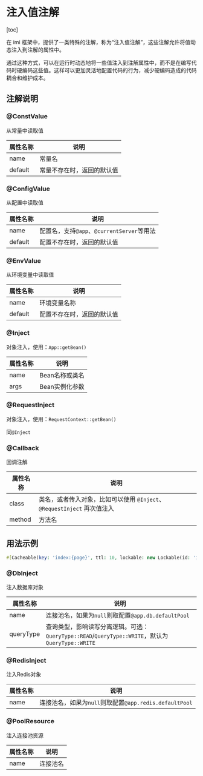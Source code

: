 # 注入值注解

[toc]

在 imi 框架中，提供了一类特殊的注解，称为“注入值注解”，这些注解允许将值动态注入到注解的属性中。

通过这种方式，可以在运行时动态地将一些值注入到注解属性中，而不是在编写代码时硬编码这些值。这样可以更加灵活地配置代码的行为，减少硬编码造成的代码耦合和维护成本。

## 注解说明

### @ConstValue

从常量中读取值

| 属性名称 | 说明 |
| ------------ | ------------ 
| name | 常量名 |
| default | 常量不存在时，返回的默认值 |

### @ConfigValue

从配置中读取值

| 属性名称 | 说明 |
| ------------ | ------------ 
| name | 配置名，支持`@app`、`@currentServer`等用法 |
| default | 配置不存在时，返回的默认值 |

### @EnvValue

从环境变量中读取值

| 属性名称 | 说明 |
| ------------ | ------------ 
| name | 环境变量名称 |
| default | 配置不存在时，返回的默认值 |

### @Inject

对象注入，使用：`App::getBean()`

| 属性名称 | 说明 |
| ------------ | ------------ 
| name | Bean名称或类名 |
| args | Bean实例化参数 |

### @RequestInject

对象注入，使用：`RequestContext::getBean()`

同`@Inject`

### @Callback

回调注解

| 属性名称 | 说明 |
| ------------ | ------------ 
| class | 类名，或者传入对象，比如可以使用 `@Inject`、`@RequestInject` 再次值注入 |
| method | 方法名 |

## 用法示例

```php
#[Cacheable(key: 'index:{page}', ttl: 10, lockable: new Lockable(id: 'index:{page}', waitTimeout: 999999), preventBreakdown: true)]
```

### @DbInject

注入数据库对象

| 属性名称 | 说明 |
| ------------ | ------------ 
| name | 连接池名，如果为`null`则取配置`@app.db.defaultPool` |
| queryType | 查询类型，影响读写分离逻辑。可选：`QueryType::READ`/`QueryType::WRITE`，默认为`QueryType::WRITE` |

### @RedisInject

注入Redis对象

| 属性名称 | 说明 |
| ------------ | ------------ 
| name | 连接池名，如果为`null`则取配置`@app.redis.defaultPool` |

### @PoolResource

注入连接池资源

| 属性名称 | 说明 |
| ------------ | ------------ 
| name | 连接池名 |
